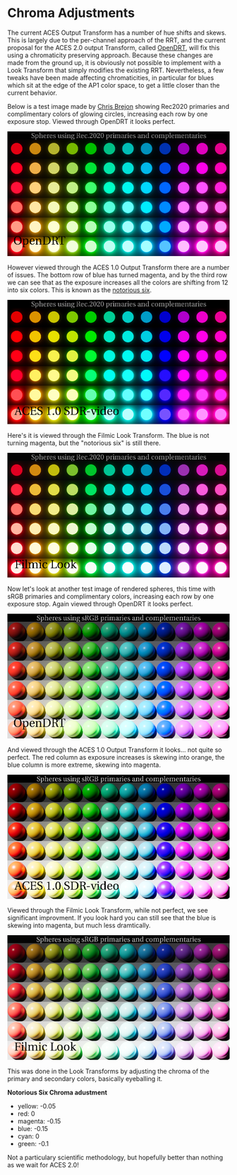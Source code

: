 # Chroma Adjustments

The current ACES Output Transform has a number of hue shifts and skews. This is largely due to the per-channel approach of the RRT, and the current proposal for the ACES 2.0 output Transform, called [OpenDRT](https://github.com/jedypod/open-display-transform), will fix this using a chromaticity preserving approach. Because these changes are made from the ground up, it is obviously not possible to implement with a Look Transform that simply modifies the existing RRT. Nevertheless, a few tweaks have been made affecting chromaticities, in particular for blues which sit at the edge of the AP1 color space, to get a little closer than the current behavior.

Below is a test image made by [Chris Brejon](https://chrisbrejon.com/cg-cinematography/chapter-1-5-academy-color-encoding-system-aces/) showing Rec2020 primaries and complimentary colors of glowing circles, increasing each row by one exposure stop. Viewed through OpenDRT it looks perfect.

![sph1a](img/spheresAP1_OpenDRT.png)

However viewed through the ACES 1.0 Output Transform there are a number of issues. The bottom row of blue has turned magenta, and by the third row we can see that as the exposure increases all the colors are shifting from 12 into six colors. This is known as the [notorious six](https://community.acescentral.com/t/about-issues-and-terminology/3501/8).

![sph1a](img/spheresAP1_rrt.png)

Here's it is viewed through the Filmic Look Transform. The blue is not turning magenta, but the "notorious six" is still there.

![sph1a](img/spheresAP1_filmic.png)

Now let's look at another test image of rendered spheres, this time with sRGB primaries and complimentary colors, increasing each row by one exposure stop. Again viewed through OpenDRT it looks perfect. 

![sph1a](img/spheres_OpenDRT.png)

And viewed through the ACES 1.0 Output Transform it looks... not quite so perfect. The red column as exposure increases is skewing into orange, the blue column is more extreme, skewing into magenta.

![sph1a](img/spheres_rrt.png)

Viewed through the Filmic Look Transform, while not perfect, we see significant improvment. If you look hard you can still see that the blue is skewing into magenta, but much less dramtically.

![sph1a](img/spheres_filmic.png)

This was done in the Look Transforms by adjusting the chroma of the primary and secondary colors, basically eyeballing it. 

**Notorious Six Chroma adustment**
- yellow: -0.05
- red: 0
- magenta: -0.15
- blue: -0.15
- cyan: 0
- green: -0.1

Not a particulary scientific methodology, but hopefully better than nothing as we wait for ACES 2.0!  
